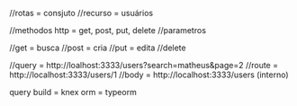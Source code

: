 //rotas = consjuto
//recurso = usuários

//methodos http = get, post, put, delete
//parametros

//get = busca
//post = cria
//put = edita
//delete

//query = http://loalhost:3333/users?search=matheus&page=2
//route = http://localhost:3333/users/1
//body = http://localhost:3333/users (interno)

query build = knex
orm = typeorm
